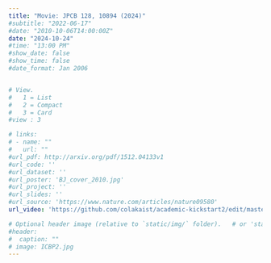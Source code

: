 ```yaml
---
title: "Movie: JPCB 128, 10894 (2024)"
#subtitle: "2022-06-17"
#date: "2010-10-06T14:00:00Z"
date: "2024-10-24"
#time: "13:00 PM"
#show_date: false
#show_time: false
#date_format: Jan 2006


# View.
#   1 = List
#   2 = Compact
#   3 = Card
#view : 3

# links:
# - name: ""
#   url: ""
#url_pdf: http://arxiv.org/pdf/1512.04133v1
#url_code: ''
#url_dataset: ''
#url_poster: 'BJ_cover_2010.jpg'
#url_project: ''
#url_slides: ''
#url_source: 'https://www.nature.com/articles/nature09580'
url_video: 'https://github.com/colakaist/academic-kickstart2/edit/master/content/gallery/JPCB2024/R9.mpg'

# Optional header image (relative to `static/img/` folder).   # or 'static/media' folder ?
#header:
#  caption: ""
# image: ICBP2.jpg
---
```



